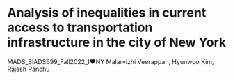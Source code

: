 # Analysis of inequalities in current access to transportation infrastructure in the city of New York
MADS_SIADS699_Fall2022_I:heart:NY
Malarvizhi Veerappan, Hyunwoo Kim, Rajesh Panchu
